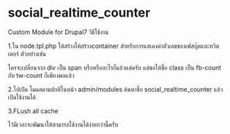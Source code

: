 social_realtime_counter
=======================

Custom Module for Drupal7
วิธีใช้งาน

1.ใน node.tpl.php ให้สร้างให้สร้างcontainer สำหรับการแสเดงค่าตัวเลขของเฟสบุ๊คและทวิตเตอร์ ตัวอย่างเช่น
<div class='fb-count'></div>
<div class='tw-count'></div>
ใครจะเปลี่ยนจาก div เป็น span หรือหรืออะไรก็แล้วแต่ครับ แต่ขอให้ชื่อ class เป็น fb-count กับ tw-count ก็เพียงพอแล้ว

2.ไปเปิด โมดลตามปกติในหน้า admin/modules ค้นหาชื่อ social_realtime_counter แล้วเปิดใช้งานได้

3.FLush all cache 


ไว้มีเวลาจะพัฒนาให้สามารถใช้งานได้ง่ายกว่านี้ครับ
